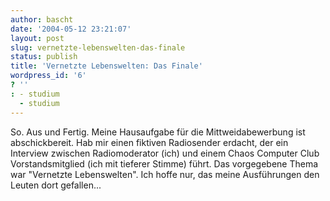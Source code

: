 ```yaml
---
author: bascht
date: '2004-05-12 23:21:07'
layout: post
slug: vernetzte-lebenswelten-das-finale
status: publish
title: 'Vernetzte Lebenswelten: Das Finale'
wordpress_id: '6'
? ''
: - studium
  - studium
---
```


So. Aus und Fertig. Meine Hausaufgabe für die Mittweidabewerbung
ist abschickbereit. Hab mir einen fiktiven Radiosender erdacht, der
ein Interview zwischen Radiomoderator (ich) und einem Chaos
Computer Club Vorstandsmitglied (ich mit tieferer Stimme) führt.
Das vorgegebene Thema war "Vernetzte Lebenswelten". Ich hoffe nur,
das meine Ausführungen den Leuten dort gefallen...


